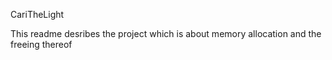 CariTheLight

This readme desribes the project which is about memory allocation and the freeing thereof
